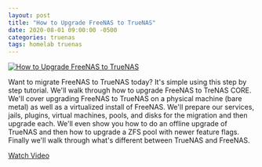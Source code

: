 ```yaml
---
layout: post
title: "How to Upgrade FreeNAS to TrueNAS"
date: 2020-08-01 09:00:00 -0500
categories: truenas
tags: homelab truenas
---
```


[![How to Upgrade FreeNAS to TrueNAS](https://img.youtube.com/vi/SsxvPhlOiYI/0.jpg)](https://www.youtube.com/watch?v=SsxvPhlOiYI "How to Upgrade FreeNAS to TrueNAS")

Want to migrate FreeNAS to TrueNAS today?  It's simple using this step by step tutorial.  We'll walk through how to upgrade FreeNAS to TreNAS CORE.  We'll cover upgrading FreeNAS to TrueNAS on a physical machine (bare metal) as well as a virtualized install of FreeNAS. We'll prepare our services, jails, plugins, virtual machines, pools, and disks for the migration and then upgrade each.  We'll even show you how to do an offline upgrade of TrueNAS and then how to upgrade a ZFS pool with newer feature flags.  Finally we'll walk through what's different between TrueNAS and FreeNAS.


[Watch Video](https://www.youtube.com/watch?v=SsxvPhlOiYI)
